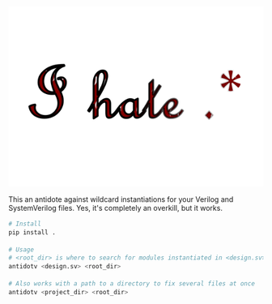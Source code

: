 ![I really hate .*](./docs/_static/antidote.png)

This an antidote against wildcard instantiations for your Verilog and SystemVerilog files.
Yes, it's completely an overkill, but it works.

```bash
# Install
pip install .

# Usage
# <root_dir> is where to search for modules instantiated in <design.sv>
antidotv <design.sv> <root_dir>

# Also works with a path to a directory to fix several files at once
antidotv <project_dir> <root_dir>
```
